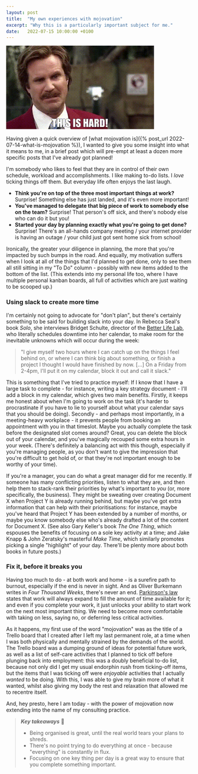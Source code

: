 ```yaml
---
layout: post
title:  "My own experiences with mojovation"
excerpt: "Why this is a particularly important subject for me."
date:   2022-07-15 10:00:00 +0100
---
```


![Anchorman: "This is hard!](/assets/img/anchorman-this-is-hard.gif)

Having given a quick overview of [what mojovation is]({% post_url 2022-07-14-what-is-mojovation %}), I wanted to give you some insight into what it means to me, in a brief post which will pre-empt at least a dozen more specific posts that I've already got planned!

I'm somebody who likes to feel that they are in control of their own schedule, workload and accomplishments. I like making to-do lists. I _love_ ticking things off them. But everyday life often enjoys the last laugh.

* **Think you're on top of the three most important things at work?** Surprise! Something else has just landed, and it's even more important!
* **You've managed to delegate that big piece of work to somebody else on the team?** Surprise! That person's off sick, and there's nobody else who can do it but you!
* **Started your day by planning exactly what you're going to get done?** Surprise! There's an all-hands company meeting / your internet provider is having an outage / your child just got sent home sick from school!

Ironically, the greater your diligence in planning, the more that you're impacted by such bumps in the road. And equally, my motivation suffers when I look at all of the things that I'd planned to get done, only to see them all still sitting in my "To Do" column - possibly with new items added to the bottom of the list. (This extends into my personal life too, where I have multiple personal kanban boards, all full of activities which are just waiting to be scooped up.)

### Using slack to create more time

I'm certainly not going to advocate for "don't plan", but there's certainly something to be said for building slack into your day. In Rebecca Seal's book _Solo_, she interviews Bridget Schulte, director of the [Better Life Lab](https://www.newamerica.org/better-life-lab/), who literally schedules downtime into her calendar, to make room for the inevitable unknowns which will occur during the week:

> "I give myself two hours where I can catch up on the things I feel behind on, or where I can think big about something, or finish a project I thought I would have finished by now. [...] On a Friday from 2-4pm, I'll put it on my calendar, block it out and call it slack."

This is something that I've tried to practice myself: If I know that I have a large task to complete - for instance, writing a key strategy document - I'll add a block in my calendar, which gives two main benefits. Firstly, it keeps me honest about when I'm going to work on the task (it's harder to procrastinate if you have to lie to yourself about what your calendar says that you should be doing). Secondly - and perhaps most importantly, in a meeting-heavy workplace - it prevents people from booking an appointment with you in that timeslot. Maybe you actually complete the task before the designated slot comes around? Great, you can delete the block out of your calendar, and you've magically recouped some extra hours in your week. (There's definitely a balancing act with this though, especially if you're managing people, as you don't want to give the impression that you're difficult to get hold of, or that they're not important enough to be worthy of your time).

If you're a manager, you can do what a great manager did for me recently. If someone has many conflicting priorities, listen to what they are, and then help them to stack-rank their priorities by what's important to _you_ (or, more specifically, the business). They might be sweating over creating Document X when Project Y is already running behind, but maybe you've got extra information that can help with their prioritisations: for instance, maybe you've heard that Project Y has been extended by a number of months, or maybe you know somebody else who's already drafted a lot of the content for Document X. (See also Gary Keller's book _The One Thing_, which espouses the benefits of focusing on a sole key activity at a time; and Jake Knapp & John Zeratsky's masterful _Make Time_, which similarly promotes picking a single "highlight" of your day. There'll be plenty more about both books in future posts.)

### Fix it, before it breaks you

Having too much to do - at both work and home - is a surefire path to burnout, especially if the end is never in sight. And as Oliver Burkemann writes in _Four Thousand Weeks_, there's never an end. [Parkinson's law](https://en.wikipedia.org/wiki/Parkinson%27s_law) states that work will always expand to fill the amount of time available for it; and even if you complete your work, it just unlocks your ability to start work on the next most important thing. We need to become more comfortable with taking on less, saying no, or deferring less critical activities.

As it happens, my first use of the word "mojovation" was as the title of a Trello board that I created after I left my last permanent role, at a time when I was both physically and mentally strained by the demands of the world. The Trello board was a dumping ground of ideas for potential future work, as well as a list of self-care activities that I planned to tick off before plunging back into employment: this was a doubly beneficial to-do list, because not only did I get my usual endorphin rush from ticking-off items, but the items that I was ticking off were _enjoyable_ activities that I actually _wanted_ to be doing. With this, I was able to give my brain more of what it wanted, whilst also giving my body the rest and relaxation that allowed me to recentre itself.

And, hey presto, here I am today - with the power of mojovation now extending into the name of my consulting practice.

> **_Key takeaways_** 📝  
> * Being organised is great, until the real world tears your plans to shreds.
> * There's no point trying to do everything at once - because "everything" is constantly in flux.
> * Focusing on one key thing per day is a great way to ensure that you complete something important.